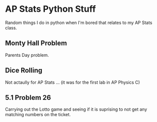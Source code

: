# AP Stats Python Stuff
Random things I do in python when I'm bored that relates to my AP Stats class.

## Monty Hall Problem
Parents Day problem. 
## Dice Rolling
Not actaully for AP Stats ... (it was for the first lab in AP Physics C) 
## 5.1 Problem 26
Carrying out the Lotto game and seeing if it is suprising to not get any matching numbers on the ticket. 

